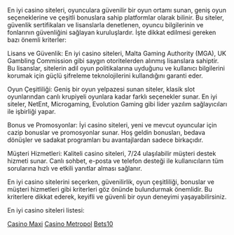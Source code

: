 En iyi casino siteleri, oyunculara güvenilir bir oyun ortamı sunan, geniş oyun seçeneklerine ve çeşitli bonuslara sahip platformlar olarak bilinir. Bu siteler, güvenlik sertifikaları ve lisanslarla denetlenen, oyuncu bilgilerinin ve fonlarının güvenliğini sağlayan kuruluşlardır. İşte dikkat edilmesi gereken bazı önemli kriterler:

Lisans ve Güvenlik: En iyi casino siteleri, Malta Gaming Authority (MGA), UK Gambling Commission gibi saygın otoritelerden alınmış lisanslara sahiptir. Bu lisanslar, sitelerin adil oyun politikalarına uyduğunu ve kullanıcı bilgilerini korumak için güçlü şifreleme teknolojilerini kullandığını garanti eder.

Oyun Çeşitliliği: Geniş bir oyun yelpazesi sunan siteler, klasik slot oyunlarından canlı krupiyeli oyunlara kadar farklı seçenekler sunar. En iyi siteler, NetEnt, Microgaming, Evolution Gaming gibi lider yazılım sağlayıcıları ile işbirliği yapar.

Bonus ve Promosyonlar: İyi casino siteleri, yeni ve mevcut oyuncular için cazip bonuslar ve promosyonlar sunar. Hoş geldin bonusları, bedava dönüşler ve sadakat programları bu avantajlardan sadece birkaçıdır.

Müşteri Hizmetleri: Kaliteli casino siteleri, 7/24 ulaşılabilir müşteri destek hizmeti sunar. Canlı sohbet, e-posta ve telefon desteği ile kullanıcıların tüm sorularına hızlı ve etkili yanıtlar alması sağlanır.

En iyi casino sitelerini seçerken, güvenilirlik, oyun çeşitliliği, bonuslar ve müşteri hizmetleri gibi kriterleri göz önünde bulundurmak önemlidir. Bu kriterlere dikkat ederek, keyifli ve güvenli bir oyun deneyimi yaşayabilirsiniz.

En iyi casino siteleri listesi:


[Casino Maxi](https://shorturl.at/XS3zy)
[Casino Metropol](https://shorturl.at/2L0qX)
[Bets10](https://shorturl.at/EPPA4)
